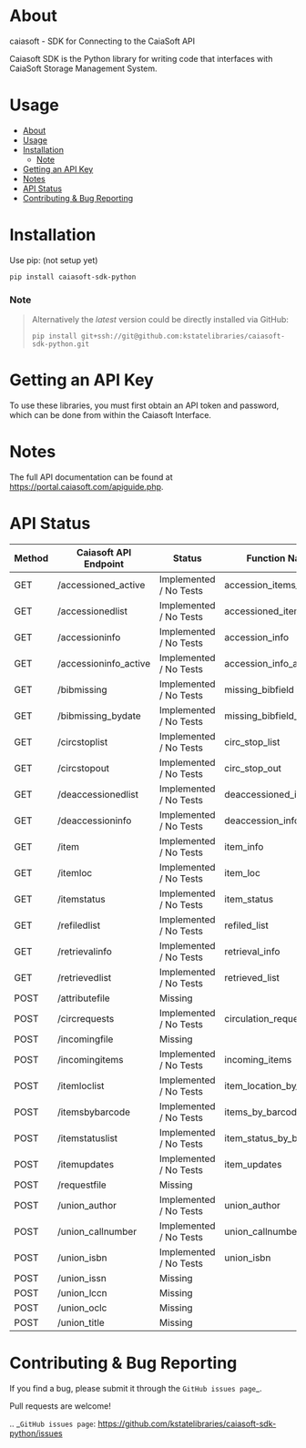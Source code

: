 # About
caiasoft - SDK for Connecting to the CaiaSoft API

Caiasoft SDK is the Python library for writing code that interfaces with CaiaSoft Storage Management System.

# Usage

- [About](#about)
- [Usage](#usage)
- [Installation](#installation)
    - [Note](#note)
- [Getting an API Key](#getting-an-api-key)
- [Notes](#notes)
- [API Status](#api-status)
- [Contributing \& Bug Reporting](#contributing--bug-reporting)

# Installation

Use pip: (not setup yet)

```
pip install caiasoft-sdk-python
```

### Note 
>

>Alternatively the _latest_ version could be directly installed via GitHub:
>```
>pip install git+ssh://git@github.com:kstatelibraries/caiasoft-sdk-python.git
>```

# Getting an API Key


To use these libraries, you must first obtain an API token and password,
which can be done from within the Caiasoft Interface.


# Notes
The full API documentation can be found at https://portal.caiasoft.com/apiguide.php.

# API Status
| Method | Caiasoft API Endpoint |        Status          | Function Name            |
| ------ | --------------------- | ---------------------- | ------------------------ |
| GET    | /accessioned_active   | Implemented / No Tests | accession_items_active   |
| GET    | /accessionedlist      | Implemented / No Tests | accessioned_items        |
| GET    | /accessioninfo        | Implemented / No Tests | accession_info           |
| GET    | /accessioninfo_active | Implemented / No Tests | accession_info_active    |
| GET    | /bibmissing           | Implemented / No Tests | missing_bibfield         |
| GET    | /bibmissing_bydate    | Implemented / No Tests | missing_bibfield_bydate  |
| GET    | /circstoplist         | Implemented / No Tests | circ_stop_list           |
| GET    | /circstopout          | Implemented / No Tests | circ_stop_out            |
| GET    | /deaccessionedlist    | Implemented / No Tests | deaccessioned_items      |
| GET    | /deaccessioninfo      | Implemented / No Tests | deaccession_info         |
| GET    | /item                 | Implemented / No Tests | item_info                |
| GET    | /itemloc              | Implemented / No Tests | item_loc                 |
| GET    | /itemstatus           | Implemented / No Tests | item_status              |
| GET    | /refiledlist          | Implemented / No Tests | refiled_list             |
| GET    | /retrievalinfo        | Implemented / No Tests | retrieval_info           |
| GET    | /retrievedlist        | Implemented / No Tests | retrieved_list           |
| POST   | /attributefile        | Missing                | |
| POST   | /circrequests         | Implemented / No Tests | circulation_request      |
| POST   | /incomingfile         | Missing                | |
| POST   | /incomingitems        | Implemented / No Tests | incoming_items           |
| POST   | /itemloclist          | Implemented / No Tests | item_location_by_barcode |
| POST   | /itemsbybarcode       | Implemented / No Tests | items_by_barcode         |
| POST   | /itemstatuslist       | Implemented / No Tests | item_status_by_barcodes  |
| POST   | /itemupdates          | Implemented / No Tests | item_updates             |
| POST   | /requestfile          | Missing                | |
| POST   | /union_author         | Implemented / No Tests | union_author             |
| POST   | /union_callnumber     | Implemented / No Tests | union_callnumber         |
| POST   | /union_isbn           | Implemented / No Tests | union_isbn               |
| POST   | /union_issn           | Missing                |    |
| POST   | /union_lccn           | Missing                |    |
| POST   | /union_oclc           | Missing                |    |
| POST   | /union_title          | Missing                |    |

# Contributing & Bug Reporting

If you find a bug, please submit it through the `GitHub issues page`_.

Pull requests are welcome!

.. _`GitHub issues page`: https://github.com/kstatelibraries/caiasoft-sdk-python/issues
